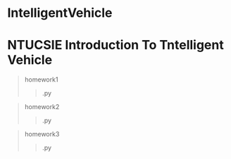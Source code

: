 # IntelligentVehicle
# NTUCSIE Introduction To Tntelligent Vehicle
>homework1
>>.py
  
>homework2
>>.py
  
>homework3
>>.py
